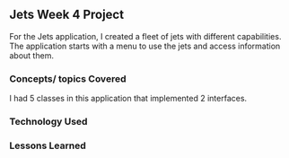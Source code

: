 ## Jets Week 4 Project
For the Jets application, I created a fleet of jets with different capabilities. The application starts with a menu to use the jets and access information about them.

### Concepts/ topics Covered
I had 5 classes in this application that implemented 2 interfaces. 

### Technology Used

### Lessons Learned
